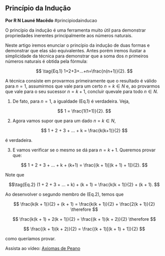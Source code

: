## Princípio da Indução 
**Por R N Launé Macêdo**
#principiodainducao

O princípio da indução é uma ferramenta muito útil para demonstrar propriedades inerentes 
principalmente aos números naturais.

Neste artigo iremos enunciar o princípio da indução de duas formas e demonstrar que elas são equivalentes. 
Antes porém iremos ilustar a simplicidade da técnica para demonstrar que a soma dos $n$ primeiros 
números naturais é obtida pela fórmula:

$$ \tag{Eq.1}
1+2+3+...+n=\frac{n(n+1)}{2}.
$$

A técnica consiste em provarmos primeiramente que o resultado é válido para $n = 1$, 
assumirmos que vale para um certo $n = k \in N$ e, ao provarmos que vale para o seu sucessor 
$n = k + 1$, concluir quevale para todo $n \in N$.

1. De fato, para $n = 1$, a igualdade (Eq.1) é verdadeira. Veja,

$$
1 = \frac{1(1+1)}{2}.
$$

2. Agora vamos supor que para um dado $n = k \in N$,

$$
1 + 2 + 3 + ... + k = \frac{k(k+1)}{2}
$$

é verdadeira.

3. E vamos verificar se o mesmo se dá para $n = k + 1$. Queremos provar que:

$$
1 + 2 + 3 + ... + k + (k+1) = \frac{(k + 1)[(k + 1) + 1]}{2}.
$$

Note que

$$\tag{Eq.2}
(1 + 2 + 3 + ... + k) + (k + 1) = \frac{k(k + 1)}{2} + (k + 1).
$$

Ao desenvolver o segundo membro de (Eq.2), temos que

$$
\frac{k(k + 1)}{2} + (k + 1) = \frac{k(k + 1)}{2} + \frac{2(k + 1)}{2} \therefore
$$

$$
\frac{k(k + 1) + 2(k + 1)}{2} = \frac{(k + 1)(k + 2)}{2} \therefore
$$

$$
\frac{(k + 1)(k + 2)}{2} = \frac{(k + 1)[(k + 1) + 1]}{2}
$$


como queríamos provar.

Assista ao vídeo: [Axiomas de Peano](https://www.youtube.com/watch?v=U3M25j9e4cw)
